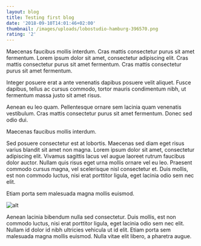 ```yaml
---
layout: blog
title: Testing first blog
date: '2018-09-10T14:01:46+02:00'
thumbnail: /images/uploads/lobostudio-hamburg-396570.png
rating: '2'
---
```

Maecenas faucibus mollis interdum. Cras mattis consectetur purus sit amet fermentum. Lorem ipsum dolor sit amet, consectetur adipiscing elit. Cras mattis consectetur purus sit amet fermentum. Cras mattis consectetur purus sit amet fermentum.Integer posuere erat a ante venenatis dapibus posuere velit aliquet. Fusce dapibus, tellus ac cursus commodo, tortor mauris condimentum nibh, ut fermentum massa justo sit amet risus. 

Aenean eu leo quam. Pellentesque ornare sem lacinia quam venenatis vestibulum. Cras mattis consectetur purus sit amet fermentum. Donec sed odio dui. 

Maecenas faucibus mollis interdum.Sed posuere consectetur est at lobortis. Maecenas sed diam eget risus varius blandit sit amet non magna. Lorem ipsum dolor sit amet, consectetur adipiscing elit. Vivamus sagittis lacus vel augue laoreet rutrum faucibus dolor auctor. Nullam quis risus eget urna mollis ornare vel eu leo. Praesent commodo cursus magna, vel scelerisque nisl consectetur et. Duis mollis, est non commodo luctus, nisi erat porttitor ligula, eget lacinia odio sem nec elit.Etiam porta sem malesuada magna mollis euismod. 

![alt](/images/uploads/mohammad-alizade-341348.jpg)

Aenean lacinia bibendum nulla sed consectetur. Duis mollis, est non commodo luctus, nisi erat porttitor ligula, eget lacinia odio sem nec elit. Nullam id dolor id nibh ultricies vehicula ut id elit. Etiam porta sem malesuada magna mollis euismod. Nulla vitae elit libero, a pharetra augue.
